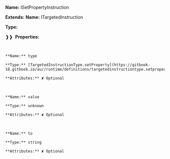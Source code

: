**Name:** ISetPropertyInstruction

**Extends:** **Name:** ITargetedInstruction

**Type:**

❱❱&nbsp;&nbsp;**Properties:**

&nbsp;&nbsp;&nbsp;&nbsp;&nbsp;
```
**Name:** type

**Type:** [TargetedInstructionType.setProperty](https://gitbook-18.gitbook.io/au//runtime/definitions/targetedinstructiontype.setproperty)

**Attributes:** ✘ Optional

```

&nbsp;&nbsp;&nbsp;&nbsp;&nbsp;
```
**Name:** value

**Type:** unknown

**Attributes:** ✘ Optional

```

&nbsp;&nbsp;&nbsp;&nbsp;&nbsp;
```
**Name:** to

**Type:** string

**Attributes:** ✘ Optional

```


